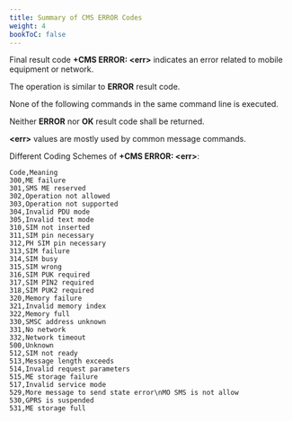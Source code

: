 ```yaml
---
title: Summary of CMS ERROR Codes
weight: 4
bookToC: false
---
```


Final result code **+CMS ERROR: \<err>** indicates an error related to mobile equipment or network.

The operation is similar to **ERROR** result code.

None of the following commands in the same command line is executed.

Neither **ERROR** nor **OK** result code shall be returned.

**\<err>** values are mostly used by common message commands.

Different Coding Schemes of **+CMS ERROR: \<err>**:

<!-- cspell:disable -->

```csv
Code,Meaning
300,ME failure
301,SMS ME reserved
302,Operation not allowed
303,Operation not supported
304,Invalid PDU mode
305,Invalid text mode
310,SIM not inserted
311,SIM pin necessary
312,PH SIM pin necessary
313,SIM failure
314,SIM busy
315,SIM wrong
316,SIM PUK required
317,SIM PIN2 required
318,SIM PUK2 required
320,Memory failure
321,Invalid memory index
322,Memory full
330,SMSC address unknown
331,No network
332,Network timeout
500,Unknown
512,SIM not ready
513,Message length exceeds
514,Invalid request parameters
515,ME storage failure
517,Invalid service mode
529,More message to send state error\nMO SMS is not allow
530,GPRS is suspended
531,ME storage full
```
